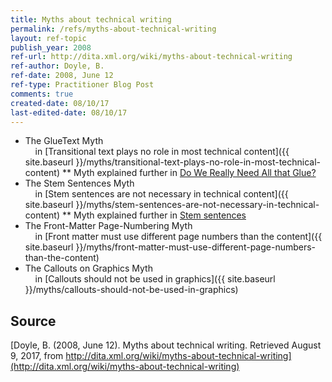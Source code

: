 ```yaml
---
title: Myths about technical writing
permalink: /refs/myths-about-technical-writing
layout: ref-topic
publish_year: 2008
ref-url: http://dita.xml.org/wiki/myths-about-technical-writing
ref-author: Doyle, B.
ref-date: 2008, June 12
ref-type: Practitioner Blog Post
comments: true
created-date: 08/10/17
last-edited-date: 08/10/17
---
```


* The GlueText Myth<br />&nbsp;&nbsp;&nbsp;&nbsp;in [Transitional text plays no role in most technical content]({{ site.baseurl }}/myths/transitional-text-plays-no-role-in-most-technical-content)
** Myth explained further in [Do We Really Need All that Glue?](http://dita.xml.org/do-we-really-need-all-glue)
* The Stem Sentences Myth<br />&nbsp;&nbsp;&nbsp;&nbsp;in [Stem sentences are not necessary in technical content]({{ site.baseurl }}/myths/stem-sentences-are-not-necessary-in-technical-content)
** Myth explained further in [Stem sentences](http://dita.xml.org/wiki/stem-sentences)
* The Front-Matter Page-Numbering Myth<br />&nbsp;&nbsp;&nbsp;&nbsp;in [Front matter must use different page numbers than the content]({{ site.baseurl }}/myths/front-matter-must-use-different-page-numbers-than-the-content)
* The Callouts on Graphics Myth<br />&nbsp;&nbsp;&nbsp;&nbsp;in [Callouts should not be used in graphics]({{ site.baseurl }}/myths/callouts-should-not-be-used-in-graphics)


## Source

[Doyle, B. (2008, June 12). Myths about technical writing. Retrieved August 9, 2017, from http://dita.xml.org/wiki/myths-about-technical-writing](http://dita.xml.org/wiki/myths-about-technical-writing)
